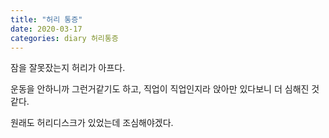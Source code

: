 ```yaml
---
title: "허리 통증"
date: 2020-03-17
categories: diary 허리통증
---
```

잠을 잘못잤는지 허리가 아프다.

운동을 안하니까 그런거같기도 하고, 직업이 직업인지라 앉아만 있다보니 더 심해진 것 같다.

원래도 허리디스크가 있었는데 조심해야겠다.
